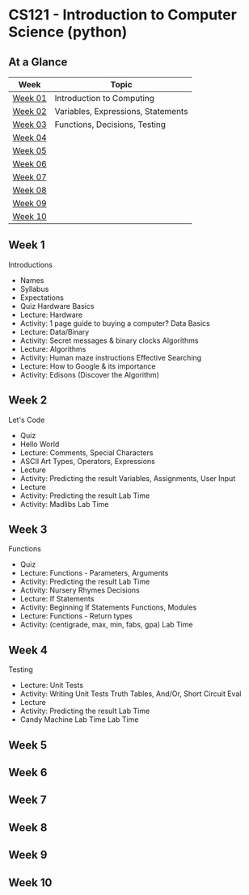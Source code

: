 # CS121 - Introduction to Computer Science (python)

## At a Glance

| Week                | Topic
|---------------------|-----------------------------------------
| [Week 01](#week-1)  | Introduction to Computing
| [Week 02](#week-2)  | Variables, Expressions, Statements
| [Week 03](#week-3)  | Functions, Decisions, Testing
| [Week 04](#week-4)  |
| [Week 05](#week-5)  |
| [Week 06](#week-6)  |
| [Week 07](#week-7)  |
| [Week 08](#week-8)  |
| [Week 09](#week-9)  |
| [Week 10](#week-10) |

## Week 1
Introductions
  + Names
  + Syllabus
  + Expectations
  + Quiz
Hardware Basics
  + Lecture: Hardware
  + Activity: 1 page guide to buying a computer?
Data Basics
  + Lecture: Data/Binary
  + Activity: Secret messages & binary clocks
Algorithms
  + Lecture: Algorithms
  + Activity: Human maze instructions
Effective Searching
  + Lecture: How to Google & its importance
  + Activity: Edisons (Discover the Algorithm)

## Week 2
Let's Code
  + Quiz
  + Hello World
  + Lecture: Comments, Special Characters
  + ASCII Art
Types, Operators, Expressions
  + Lecture
  + Activity: Predicting the result
Variables, Assignments, User Input
  + Lecture
  + Activity: Predicting the result
Lab Time
  + Activity: Madlibs
Lab Time

## Week 3
Functions
  + Quiz
  + Lecture: Functions - Parameters, Arguments
  + Activity: Predicting the result
Lab Time
  + Activity: Nursery Rhymes
Decisions
  + Lecture: If Statements
  + Activity: Beginning If Statements
Functions, Modules
  + Lecture: Functions - Return types
  + Activity: (centigrade, max, min, fabs, gpa)
Lab Time

## Week 4
Testing
  + Lecture: Unit Tests
  + Activity: Writing Unit Tests
Truth Tables, And/Or, Short Circuit Eval
  + Lecture
  + Activity: Predicting the result
Lab Time
  + Candy Machine
Lab Time
Lab Time

## Week 5

## Week 6

## Week 7

## Week 8

## Week 9

## Week 10
